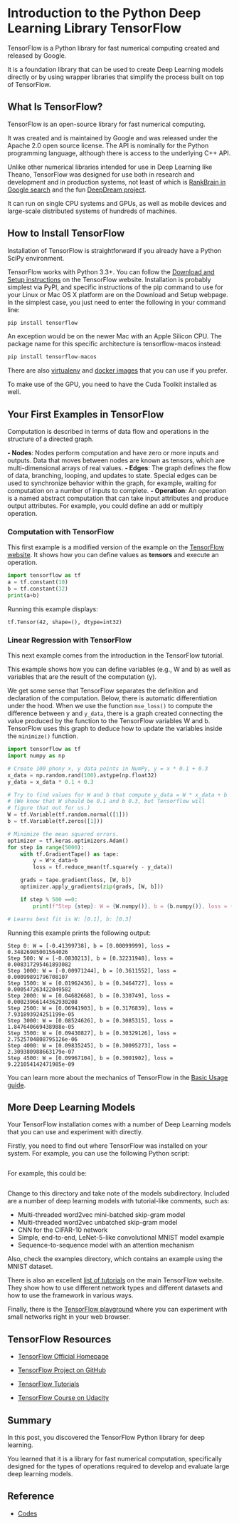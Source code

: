 # Introduction to the Python Deep Learning Library TensorFlow

TensorFlow is a Python library for fast numerical computing created and released by Google.

It is a foundation library that can be used to create Deep Learning models directly or by using wrapper libraries that simplify the process built on top of TensorFlow.

## What Is TensorFlow?

TensorFlow is an open-source library for fast numerical computing.

It was created and is maintained by Google and was released under the Apache 2.0 open source license. The API is nominally for the Python programming language, although there is access to the underlying C++ API.

Unlike other numerical libraries intended for use in Deep Learning like Theano, TensorFlow was designed for use both in research and development and in production systems, not least of which is <a href="https://en.wikipedia.org/wiki/RankBrain">RankBrain in Google search</a> and the fun <a href="https://en.wikipedia.org/wiki/DeepDream">DeepDream project</a>.

It can run on single CPU systems and GPUs, as well as mobile devices and large-scale distributed systems of hundreds of machines.

## How to Install TensorFlow

Installation of TensorFlow is straightforward if you already have a Python SciPy environment.

TensorFlow works with Python 3.3+. You can follow the <a href="https://www.tensorflow.org/install">Download and Setup instructions</a> on the TensorFlow website. Installation is probably simplest via PyPI, and specific instructions of the pip command to use for your Linux or Mac OS X platform are on the Download and Setup webpage. In the simplest case, you just need to enter the following in your command line:

```python
pip install tensorflow
```

An exception would be on the newer Mac with an Apple Silicon CPU. The package name for this specific architecture is tensorflow-macos instead:

```python
pip install tensorflow-macos
```

There are also <a href="http://docs.python-guide.org/en/latest/dev/virtualenvs/">virtualenv</a> and <a href="https://www.docker.com/">docker images</a> that you can use if you prefer.

To make use of the GPU, you need to have the Cuda Toolkit installed as well.

## Your First Examples in TensorFlow

Computation is described in terms of data flow and operations in the structure of a directed graph.

**- Nodes**: Nodes perform computation and have zero or more inputs and outputs. Data that moves between nodes are known as tensors, which are multi-dimensional arrays of real values.
**- Edges**: The graph defines the flow of data, branching, looping, and updates to state. Special edges can be used to synchronize behavior within the graph, for example, waiting for computation on a number of inputs to complete.
**- Operation**: An operation is a named abstract computation that can take input attributes and produce output attributes. For example, you could define an add or multiply operation.

### Computation with TensorFlow

This first example is a modified version of the example on the <a href="https://github.com/tensorflow/tensorflow">TensorFlow website</a>. It shows how you can define values as **tensors** and execute an operation.

```python
import tensorflow as tf
a = tf.constant(10)
b = tf.constant(32)
print(a+b)
```

Running this example displays:

```
tf.Tensor(42, shape=(), dtype=int32)
```

### Linear Regression with TensorFlow

This next example comes from the introduction in the TensorFlow tutorial.

This example shows how you can define variables (e.g., W and b) as well as variables that are the result of the computation (y).

We get some sense that TensorFlow separates the definition and declaration of the computation. Below, there is automatic differentiation under the hood. When we use the function <code>mse_loss()</code> to compute the difference between y and <code>y_data</code>, there is a graph created connecting the value produced by the function to the TensorFlow variables W and b. TensorFlow uses this graph to deduce how to update the variables inside the <code>minimize()</code> function.

```python
import tensorflow as tf
import numpy as np

# Create 100 phony x, y data points in NumPy, y = x * 0.1 + 0.3
x_data = np.random.rand(100).astype(np.float32)
y_data = x_data * 0.1 + 0.3

# Try to find values for W and b that compute y_data = W * x_data + b
# (We know that W should be 0.1 and b 0.3, but Tensorflow will
# figure that out for us.)
W = tf.Variable(tf.random.normal([1]))
b = tf.Variable(tf.zeros([1]))

# Minimize the mean squared errors.
optimizer = tf.keras.optimizers.Adam()
for step in range(5000):
    with tf.GradientTape() as tape:
        y = W*x_data+b
        loss = tf.reduce_mean(tf.square(y - y_data))

    grads = tape.gradient(loss, [W, b])
    optimizer.apply_gradients(zip(grads, [W, b]))

    if step % 500 ==0:
        print(f"Step {step}: W = {W.numpy()}, b = {b.numpy()}, loss = {loss.numpy()}")

# Learns best fit is W: [0.1], b: [0.3]
```

Running this example prints the following output:

```
Step 0: W = [-0.41399738], b = [0.00099999], loss = 0.34826985001564026
Step 500: W = [-0.0830213], b = [0.32231948], loss = 0.008317295461893082
Step 1000: W = [-0.00971244], b = [0.3611552], loss = 0.00099891796708107
Step 1500: W = [0.01962436], b = [0.3464727], loss = 0.000547263422049582
Step 2000: W = [0.04682668], b = [0.330749], loss = 0.00023966144362930208
Step 2500: W = [0.06941903], b = [0.3176839], loss = 7.931893924251199e-05
Step 3000: W = [0.08524626], b = [0.3085315], loss = 1.847640669438988e-05
Step 3500: W = [0.09430827], b = [0.30329126], loss = 2.7525704808795126e-06
Step 4000: W = [0.09835245], b = [0.30095273], loss = 2.309380988663179e-07
Step 4500: W = [0.09967104], b = [0.3001902], loss = 9.221054142471985e-09
```

You can learn more about the mechanics of TensorFlow in the <a href="https://www.tensorflow.org/guide/basics">Basic Usage guide</a>.

## More Deep Learning Models

Your TensorFlow installation comes with a number of Deep Learning models that you can use and experiment with directly.

Firstly, you need to find out where TensorFlow was installed on your system. For example, you can use the following Python script:

```python

```

For example, this could be:

```

```

Change to this directory and take note of the models subdirectory. Included are a number of deep learning models with tutorial-like comments, such as:

- Multi-threaded word2vec mini-batched skip-gram model
- Multi-threaded word2vec unbatched skip-gram model
- CNN for the CIFAR-10 network
- Simple, end-to-end, LeNet-5-like convolutional MNIST model example
- Sequence-to-sequence model with an attention mechanism

Also, check the examples directory, which contains an example using the MNIST dataset.

There is also an excellent <a href="https://www.tensorflow.org/tutorials">list of tutorials</a> on the main TensorFlow website. They show how to use different network types and different datasets and how to use the framework in various ways.

Finally, there is the <a href="http://playground.tensorflow.org/">TensorFlow playground</a> where you can experiment with small networks right in your web browser.

## TensorFlow Resources

- <a href="https://www.tensorflow.org/">TensorFlow Official Homepage</a>

- <a href="https://github.com/tensorflow/tensorflow">TensorFlow Project on GitHub</a>

- <a href="https://www.tensorflow.org/tutorials">TensorFlow Tutorials</a>

- <a href="https://www.udacity.com/course/deep-learning--ud730">TensorFlow Course on Udacity</a>

## Summary

In this post, you discovered the TensorFlow Python library for deep learning.

You learned that it is a library for fast numerical computation, specifically designed for the types of operations required to develop and evaluate large deep learning models.

## Reference

- <a href="https://github.com/QiRi92/data_science/blob/main/deep_keras/3_intro_tensorflow.ipynb" rel="noopener" target="_blank">Codes</a>
